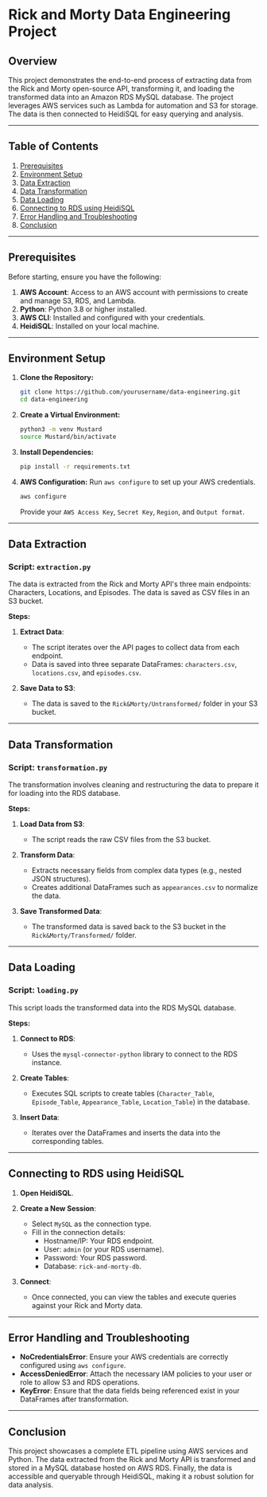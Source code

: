 # Rick and Morty Data Engineering Project

## Overview

This project demonstrates the end-to-end process of extracting data from the Rick and Morty open-source API, transforming it, and loading the transformed data into an Amazon RDS MySQL database. The project leverages AWS services such as Lambda for automation and S3 for storage. The data is then connected to HeidiSQL for easy querying and analysis.

---

## Table of Contents

1. [Prerequisites](#prerequisites)
2. [Environment Setup](#environment-setup)
3. [Data Extraction](#data-extraction)
4. [Data Transformation](#data-transformation)
5. [Data Loading](#data-loading)
6. [Connecting to RDS using HeidiSQL](#connecting-to-rds-using-heidisql)
7. [Error Handling and Troubleshooting](#error-handling-and-troubleshooting)
8. [Conclusion](#conclusion)

---

## Prerequisites

Before starting, ensure you have the following:

1. **AWS Account**: Access to an AWS account with permissions to create and manage S3, RDS, and Lambda.
2. **Python**: Python 3.8 or higher installed.
3. **AWS CLI**: Installed and configured with your credentials.
4. **HeidiSQL**: Installed on your local machine.

---

## Environment Setup

1. **Clone the Repository:**
   ```bash
   git clone https://github.com/yourusername/data-engineering.git
   cd data-engineering
   ```

2. **Create a Virtual Environment:**
   ```bash
   python3 -m venv Mustard
   source Mustard/bin/activate
   ```

3. **Install Dependencies:**
   ```bash
   pip install -r requirements.txt
   ```

4. **AWS Configuration:**
   Run `aws configure` to set up your AWS credentials.
   ```bash
   aws configure
   ```
   Provide your `AWS Access Key`, `Secret Key`, `Region`, and `Output format`.

---

## Data Extraction

### Script: `extraction.py`

The data is extracted from the Rick and Morty API's three main endpoints: Characters, Locations, and Episodes. The data is saved as CSV files in an S3 bucket.

**Steps:**
1. **Extract Data**: 
   - The script iterates over the API pages to collect data from each endpoint.
   - Data is saved into three separate DataFrames: `characters.csv`, `locations.csv`, and `episodes.csv`.

2. **Save Data to S3**:
   - The data is saved to the `Rick&Morty/Untransformed/` folder in your S3 bucket.

---

## Data Transformation

### Script: `transformation.py`

The transformation involves cleaning and restructuring the data to prepare it for loading into the RDS database.

**Steps:**
1. **Load Data from S3**:
   - The script reads the raw CSV files from the S3 bucket.

2. **Transform Data**:
   - Extracts necessary fields from complex data types (e.g., nested JSON structures).
   - Creates additional DataFrames such as `appearances.csv` to normalize the data.

3. **Save Transformed Data**:
   - The transformed data is saved back to the S3 bucket in the `Rick&Morty/Transformed/` folder.

---

## Data Loading

### Script: `loading.py`

This script loads the transformed data into the RDS MySQL database.

**Steps:**
1. **Connect to RDS**:
   - Uses the `mysql-connector-python` library to connect to the RDS instance.

2. **Create Tables**:
   - Executes SQL scripts to create tables (`Character_Table`, `Episode_Table`, `Appearance_Table`, `Location_Table`) in the database.

3. **Insert Data**:
   - Iterates over the DataFrames and inserts the data into the corresponding tables.

---

## Connecting to RDS using HeidiSQL

1. **Open HeidiSQL**.

2. **Create a New Session**:
   - Select `MySQL` as the connection type.
   - Fill in the connection details:
     - Hostname/IP: Your RDS endpoint.
     - User: `admin` (or your RDS username).
     - Password: Your RDS password.
     - Database: `rick-and-morty-db`.

3. **Connect**:
   - Once connected, you can view the tables and execute queries against your Rick and Morty data.

---

## Error Handling and Troubleshooting

- **NoCredentialsError**: Ensure your AWS credentials are correctly configured using `aws configure`.
- **AccessDeniedError**: Attach the necessary IAM policies to your user or role to allow S3 and RDS operations.
- **KeyError**: Ensure that the data fields being referenced exist in your DataFrames after transformation.

---

## Conclusion

This project showcases a complete ETL pipeline using AWS services and Python. The data extracted from the Rick and Morty API is transformed and stored in a MySQL database hosted on AWS RDS. Finally, the data is accessible and queryable through HeidiSQL, making it a robust solution for data analysis.
